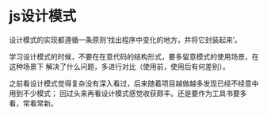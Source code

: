 # js设计模式

设计模式的实现都遵循一条原则‘找出程序中变化的地方，并将它封装起来’。


学习设计模式的时候，不要在在意代码的结构形式，要多留意模式的使用场景，在这种场景下
解决了什么问题，多进行对比（使用前，使用后有何差别）。


之前看设计模式觉得复杂没有深入看过，后来随着项目越做越多发现已经不经意中用到不少模式；
回过头来再看设计模式感觉收获颇丰。还是要作为工具书要多看，常看常新。



